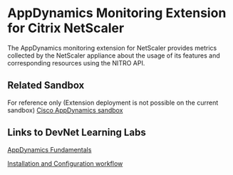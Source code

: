 # AppDynamics Monitoring Extension for Citrix NetScaler
 
The AppDynamics monitoring extension for NetScaler provides metrics collected by the NetScaler appliance about the usage of its features and corresponding resources using the NITRO API.
 
## Related Sandbox
 
For reference only (Extension deployment is not possible on the current sandbox) [Cisco AppDynamics sandbox](https://devnetsandbox.cisco.com/RM/Diagram/Index/9e056219-ab84-4741-9485-de3d3446caf2?diagramType=Topology)
 
## Links to DevNet Learning Labs
 
[AppDynamics Fundamentals](https://developer.cisco.com/learning/modules/appdynamics-fundamentals)
 
[Installation and Configuration workflow](https://github.com/Appdynamics/netscaler-monitoring-extension/blob/master/README.md)
